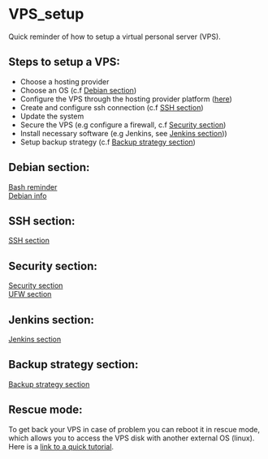 # VPS_setup

Quick reminder of how to setup a virtual personal server (VPS).

## Steps to setup a VPS:

* Choose a hosting provider
* Choose an OS (c.f [Debian section](#debian-section))
* Configure the VPS through the hosting provider platform ([here](https://help.ovhcloud.com/csm/fr-vps-getting-started?id=kb_article_view&sysparm_article=KB0047736))
* Create and configure ssh connection (c.f [SSH section](#ssh-section))
* Update the system
* Secure the VPS (e.g configure a firewall, c.f [Security section](#security-section))
* Install necessary software (e.g Jenkins, see [Jenkins section](#jenkins-section)))
* Setup backup strategy (c.f [Backup strategy section](#backup-strategy-section))

## Debian section:

[Bash reminder](Bash_reminder.md)  
[Debian info](Debian_info.md)  

## SSH section:

[SSH section](SSH_section.md)

## Security section:

[Security section](Security_section.md)  
[UFW section](UFW_section.md)

## Jenkins section:

[Jenkins section](Jenkins_section.md)

## Backup strategy section:

[Backup strategy section](Backup_strategy_section.md)

## Rescue mode:

To get back your VPS in case of problem you can reboot it in rescue mode, which allows you to access the VPS disk with another external OS (linux).  
Here is a [link to a quick tutorial](https://help.ovhcloud.com/csm/fr-vps-rescue?id=kb_article_view&sysparm_article=KB0047658).   
